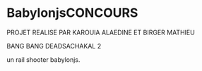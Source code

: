 # BabylonjsCONCOURS


PROJET REALISE PAR KAROUIA ALAEDINE ET BIRGER MATHIEU

BANG BANG DEADSACHAKAL 2

un rail shooter babylonjs.
